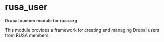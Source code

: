 # rusa_user
Drupal custom module for rusa.org

This module provides a framework for creating and managing Drupal users from RUSA members.
